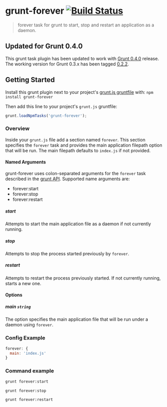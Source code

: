 grunt-forever [![Build Status](https://travis-ci.org/bustardcelly/grunt-forever.png)](https://travis-ci.org/bustardcelly/grunt-forever)
=============

> forever task for grunt to start, stop and restart an application as a daemon.

## Updated for Grunt 0.4.0
This grunt task plugin has been updated to work with [Grunt 0.4.0](https://github.com/gruntjs/grunt/wiki/Getting-started) release. The working version for Grunt 0.3.x has been tagged [0.2.2](https://github.com/bustardcelly/grunt-forever/tree/0.2.2).

## Getting Started
Install this grunt plugin next to your project's [grunt.js gruntfile](https://github.com/gruntjs/grunt/blob/master/docs/getting_started.md) with: `npm install grunt-forever`

Then add this line to your project's `grunt.js` gruntfile:

```javascript
grunt.loadNpmTasks('grunt-forever');
```

### Overview

Inside your `grunt.js` file add a section named `forever`. This section specifies the `forever` task and provides the main application filepath option that will be run. The main filepath defaults to `index.js` if not provided.

#### Named Arguments
grunt-forever uses colon-separated arguments for the `forever` task described in the [grunt API](https://github.com/gruntjs/grunt/wiki/grunt.task#wiki-grunt-task-registerTask). Supported name arguments are:

* forever:start
* forever:stop
* forever:restart

##### start 

Attempts to start the main application file as a daemon if not currently running.

##### stop

Attempts to stop the process started previously by `forever`.

##### restart

Attempts to restart the process previously started. If not currently running, starts a new one.

#### Options

##### main ```string```

The option specifies the main application file that will be run under a daemon using `forever`.

### Config Example
```javascript
forever: {
  main: 'index.js'
}
```

### Command example
```bash
grunt forever:start
```

```bash
grunt forever:stop
```

```bash
grunt forever:restart
```